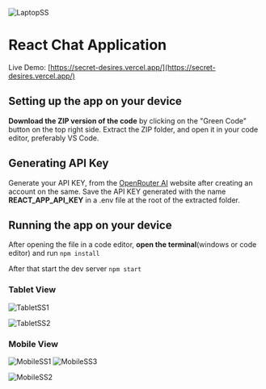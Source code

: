 ![LaptopSS](https://github.com/Shruti-Gupta-30/Ai-chat-greenbrands-Task/assets/95923536/18d886ff-baf3-474b-b731-c54da2944950)

# React Chat Application

Live Demo: [https://secret-desires.vercel.app/](https://secret-desires.vercel.app/)

## Setting up the app on your device

**Download the ZIP version of the code** by clicking on the "Green Code" button on the top right side. 
Extract the ZIP folder, and open it in your code editor, preferably VS Code.

## Generating API Key

Generate your API KEY, from the [OpenRouter AI](https://openrouter.ai/) website after creating an account on the same. 
Save the API KEY generated with the name **REACT_APP_API_KEY** in a .env file at the root of the extracted folder.

## Running the app on your device

After opening the file in a code editor, **open the terminal**(windows or code editor) and run `npm install`

After that start the dev server `npm start`



### Tablet View
![TabletSS1](https://github.com/Shruti-Gupta-30/Ai-chat-greenbrands-Task/assets/95923536/50bbcc16-e1c5-455e-84c7-cabcfac8139c)


![TabletSS2](https://github.com/Shruti-Gupta-30/Ai-chat-greenbrands-Task/assets/95923536/189f0798-f994-47b1-a480-bfeab33ebeca)



### Mobile View
![MobileSS1](https://github.com/Shruti-Gupta-30/Ai-chat-greenbrands-Task/assets/95923536/b88b6b06-26cd-434b-8094-f2e6482d9a7f)
![MobileSS3](https://github.com/Shruti-Gupta-30/Ai-chat-greenbrands-Task/assets/95923536/5118c561-a1a9-4270-9a38-0043981c63a6)


![MobileSS2](https://github.com/Shruti-Gupta-30/Ai-chat-greenbrands-Task/assets/95923536/40bc511e-466e-42e3-b901-a0b4124f32a1)

